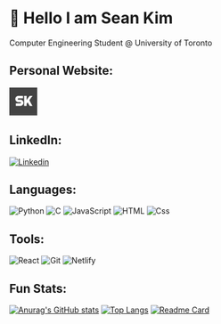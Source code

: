 # 👋 Hello I am Sean Kim

Computer Engineering Student @ University of Toronto

## **Personal Website:** ##
<a href="https://www.skim1601.com/">
  <img
    alt="SK"
    src="SK-logo.png"
    width=50rem
  />
</a><br/>

## **LinkedIn:** ##
<a href="https://www.linkedin.com/in/sean-kim-752685212/">
  <img
    alt="Linkedin"
    src="https://img.shields.io/badge/linkedin-0077B5?logo=linkedin&logoColor=white&style=for-the-badge"
  />
</a><br/>

## **Languages:** ##
<img alt="Python" src="https://img.shields.io/badge/python-3670A0?style=for-the-badge&logo=python&logoColor=ffdd54" />
<img alt="C" src="https://img.shields.io/badge/c-%2300599C.svg?style=for-the-badge&logo=c&logoColor=white" />
<img alt="JavaScript" src="https://img.shields.io/badge/JavaScript-F7DF1E?logo=javascript&logoColor=white&style=for-the-badge" />
<img alt="HTML" src="https://img.shields.io/badge/html5-%23E34F26.svg?style=for-the-badge&logo=html5&logoColor=white" />
<img alt="Css" src="https://img.shields.io/badge/css3-%231572B6.svg?style=for-the-badge&logo=css3&logoColor=white" />

## **Tools:** ##
<img alt="React" src="https://img.shields.io/badge/react-%2320232a.svg?style=for-the-badge&logo=react&logoColor=%2361DAFB" />
<img alt="Git" src="https://img.shields.io/badge/git-%23F05033.svg?style=for-the-badge&logo=git&logoColor=white" />
<img alt="Netlify" src="https://img.shields.io/badge/netlify-%23000000.svg?style=for-the-badge&logo=netlify&logoColor=#00C7B7" /><br/>

## **Fun Stats:** ##
[![Anurag's GitHub stats](https://github-readme-stats.vercel.app/api?username=skim1601&theme=vision-friendly-dark&card_width=700)](https://github.com/anuraghazra/github-readme-stats)
[![Top Langs](https://github-readme-stats.vercel.app/api/top-langs/?username=skim1601&layout=compact&theme=vision-friendly-dark&card_width=700&langs_count=10)](https://github.com/anuraghazra/github-readme-stats)
[![Readme Card](https://github-readme-stats.vercel.app/api/pin/?username=skim1601&repo=sean-kim-website&theme=vision-friendly-dark&card_width=700)](https://github.com/skim1601/sean-kim-website)
